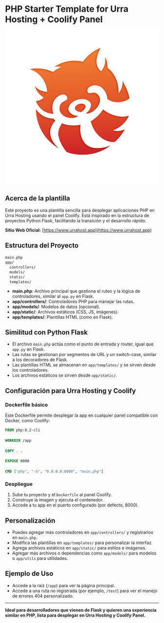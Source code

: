 # PHP Starter Template for Urra Hosting + Coolify Panel

![Urra Hosting Logo](app/static/imgs/logo.png)

## Acerca de la plantilla
Este proyecto es una plantilla sencilla para desplegar aplicaciones PHP en Urra Hosting usando el panel Coolify. Está inspirado en la estructura de proyectos Python Flask, facilitando la transición y el desarrollo rápido.

**Sitio Web Oficial:** [https://www.urrahost.app](https://www.urrahost.app)

## Estructura del Proyecto

```
main.php
app/
  controllers/
  models/
  static/
  templates/
```
- **main.php**: Archivo principal que gestiona el ruteo y la lógica de controladores, similar al `app.py` en Flask.
- **app/controllers/**: Controladores PHP para manejar las rutas.
- **app/models/**: Modelos de datos (opcional).
- **app/static/**: Archivos estáticos (CSS, JS, imágenes).
- **app/templates/**: Plantillas HTML (como en Flask).

## Similitud con Python Flask
- El archivo `main.php` actúa como el punto de entrada y router, igual que `app.py` en Flask.
- Las rutas se gestionan por segmentos de URL y un switch-case, similar a los decoradores de Flask.
- Las plantillas HTML se almacenan en `app/templates/` y se sirven desde los controladores.
- Los archivos estáticos se sirven desde `app/static/`.

## Configuración para Urra Hosting y Coolify

### Dockerfile básico
Este Dockerfile permite desplegar la app en cualquier panel compatible con Docker, como Coolify:

```dockerfile
FROM php:8.2-cli

WORKDIR /app

COPY . .

EXPOSE 8000

CMD ["php", "-S", "0.0.0.0:8000", "main.php"]
```

### Despliegue
1. Sube tu proyecto y el `Dockerfile` al panel Coolify.
2. Construye la imagen y ejecuta el contenedor.
3. Accede a tu app en el puerto configurado (por defecto, 8000).

## Personalización
- Puedes agregar más controladores en `app/controllers/` y registrarlos en `main.php`.
- Modifica las plantillas en `app/templates/` para personalizar la interfaz.
- Agrega archivos estáticos en `app/static/` para estilos e imágenes.
- Agregar más archivos o dependencias como `app/models/` para modelos o `app/utils` para utilidades.

## Ejemplo de Uso
- Accede a la raíz (`/app`) para ver la página principal.
- Accede a una ruta no registrada (por ejemplo, `/test`) para ver el manejo de errores 404 personalizado.

---

**Ideal para desarrolladores que vienen de Flask y quieren una experiencia similar en PHP, lista para desplegar en Urra Hosting y Coolify Panel.**
